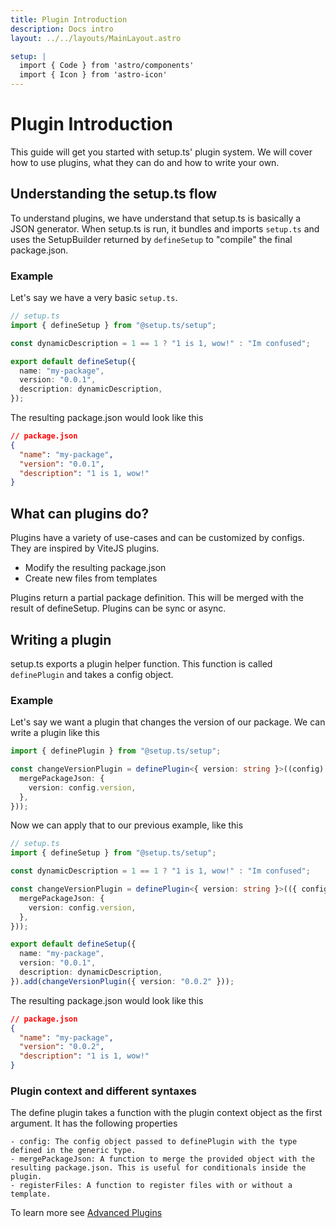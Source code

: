 ```yaml
---
title: Plugin Introduction
description: Docs intro
layout: ../../layouts/MainLayout.astro

setup: |
  import { Code } from 'astro/components'
  import { Icon } from 'astro-icon'
---
```


# Plugin Introduction

This guide will get you started with setup.ts' plugin system. We will cover how to use plugins, what they can do and how to write your own.

## Understanding the setup.ts flow

To understand plugins, we have understand that setup.ts is basically a JSON generator. When setup.ts is run, it bundles and imports `setup.ts` and uses the SetupBuilder returned by `defineSetup` to "compile" the final package.json.

### Example

Let's say we have a very basic `setup.ts`.

```ts
// setup.ts
import { defineSetup } from "@setup.ts/setup";

const dynamicDescription = 1 == 1 ? "1 is 1, wow!" : "Im confused";

export default defineSetup({
  name: "my-package",
  version: "0.0.1",
  description: dynamicDescription,
});
```

The resulting package.json would look like this

```json
// package.json
{
  "name": "my-package",
  "version": "0.0.1",
  "description": "1 is 1, wow!"
}
```

## What can plugins do?

Plugins have a variety of use-cases and can be customized by configs. They are inspired by ViteJS plugins.

- Modify the resulting package.json
- Create new files from templates

Plugins return a partial package definition. This will be merged with the result of defineSetup. Plugins can be sync or async.

## Writing a plugin

setup.ts exports a plugin helper function. This function is called `definePlugin` and takes a config object.

### Example

Let's say we want a plugin that changes the version of our package. We can write a plugin like this

```ts
import { definePlugin } from "@setup.ts/setup";

const changeVersionPlugin = definePlugin<{ version: string }>((config) => ({
  mergePackageJson: {
    version: config.version,
  },
}));
```

Now we can apply that to our previous example, like this

```ts
// setup.ts
import { defineSetup } from "@setup.ts/setup";

const dynamicDescription = 1 == 1 ? "1 is 1, wow!" : "Im confused";

const changeVersionPlugin = definePlugin<{ version: string }>(({ config }) => ({
  mergePackageJson: {
    version: config.version,
  },
}));

export default defineSetup({
  name: "my-package",
  version: "0.0.1",
  description: dynamicDescription,
}).add(changeVersionPlugin({ version: "0.0.2" }));
```

The resulting package.json would look like this

```json
// package.json
{
  "name": "my-package",
  "version": "0.0.2",
  "description": "1 is 1, wow!"
}
```

### Plugin context and different syntaxes

The define plugin takes a function with the plugin context object as the first argument. It has the following properties

    - config: The config object passed to definePlugin with the type defined in the generic type.
    - mergePackageJson: A function to merge the provided object with the resulting package.json. This is useful for conditionals inside the plugin.
    - registerFiles: A function to register files with or without a template.

To learn more see [Advanced Plugins](/plugins/advanced)
